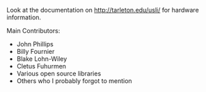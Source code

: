 Look at the documentation on http://tarleton.edu/usli/ for hardware information.



Main Contributors:
- John Phillips
- Billy Fournier
- Blake Lohn-Wiley
- Cletus Fuhurmen
- Various open source libraries
- Others who I probably forgot to mention
